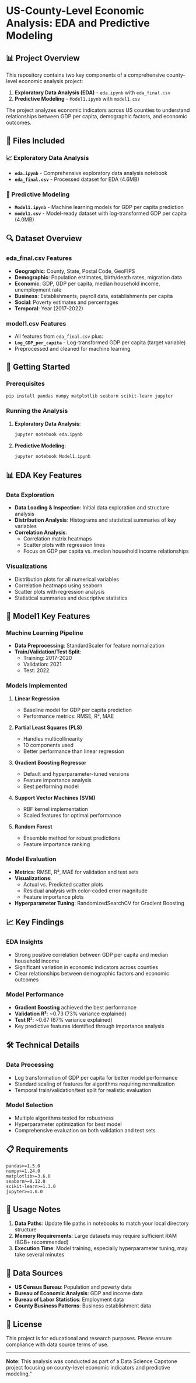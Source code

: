 # US-County-Level Economic Analysis: EDA and Predictive Modeling

## 📊 Project Overview

This repository contains two key components of a comprehensive county-level economic analysis project:

1. **Exploratory Data Analysis (EDA)** - `eda.ipynb` with `eda_final.csv`
2. **Predictive Modeling** - `Model1.ipynb` with `model1.csv`

The project analyzes economic indicators across US counties to understand relationships between GDP per capita, demographic factors, and economic outcomes.

## 📁 Files Included

### 📈 Exploratory Data Analysis
- **`eda.ipynb`** - Comprehensive exploratory data analysis notebook
- **`eda_final.csv`** - Processed dataset for EDA (4.6MB)

### 🤖 Predictive Modeling  
- **`Model1.ipynb`** - Machine learning models for GDP per capita prediction
- **`model1.csv`** - Model-ready dataset with log-transformed GDP per capita (4.0MB)

## 🔍 Dataset Overview

### eda_final.csv Features
- **Geographic**: County, State, Postal Code, GeoFIPS
- **Demographic**: Population estimates, birth/death rates, migration data
- **Economic**: GDP, GDP per capita, median household income, unemployment rate
- **Business**: Establishments, payroll data, establishments per capita
- **Social**: Poverty estimates and percentages
- **Temporal**: Year (2017-2022)

### model1.csv Features
- All features from `eda_final.csv` plus:
- **`Log_GDP_per_capita`** - Log-transformed GDP per capita (target variable)
- Preprocessed and cleaned for machine learning

## 🚀 Getting Started

### Prerequisites
```bash
pip install pandas numpy matplotlib seaborn scikit-learn jupyter
```

### Running the Analysis

1. **Exploratory Data Analysis**:
   ```bash
   jupyter notebook eda.ipynb
   ```

2. **Predictive Modeling**:
   ```bash
   jupyter notebook Model1.ipynb
   ```

## 📊 EDA Key Features

### Data Exploration
- **Data Loading & Inspection**: Initial data exploration and structure analysis
- **Distribution Analysis**: Histograms and statistical summaries of key variables
- **Correlation Analysis**: 
  - Correlation matrix heatmaps
  - Scatter plots with regression lines
  - Focus on GDP per capita vs. median household income relationships

### Visualizations
- Distribution plots for all numerical variables
- Correlation heatmaps using seaborn
- Scatter plots with regression analysis
- Statistical summaries and descriptive statistics

## 🤖 Model1 Key Features

### Machine Learning Pipeline
- **Data Preprocessing**: StandardScaler for feature normalization
- **Train/Validation/Test Split**: 
  - Training: 2017-2020
  - Validation: 2021
  - Test: 2022

### Models Implemented
1. **Linear Regression**
   - Baseline model for GDP per capita prediction
   - Performance metrics: RMSE, R², MAE

2. **Partial Least Squares (PLS)**
   - Handles multicollinearity
   - 10 components used
   - Better performance than linear regression

3. **Gradient Boosting Regressor**
   - Default and hyperparameter-tuned versions
   - Feature importance analysis
   - Best performing model

4. **Support Vector Machines (SVM)**
   - RBF kernel implementation
   - Scaled features for optimal performance

5. **Random Forest**
   - Ensemble method for robust predictions
   - Feature importance ranking

### Model Evaluation
- **Metrics**: RMSE, R², MAE for validation and test sets
- **Visualizations**: 
  - Actual vs. Predicted scatter plots
  - Residual analysis with color-coded error magnitude
  - Feature importance plots
- **Hyperparameter Tuning**: RandomizedSearchCV for Gradient Boosting

## 📈 Key Findings

### EDA Insights
- Strong positive correlation between GDP per capita and median household income
- Significant variation in economic indicators across counties
- Clear relationships between demographic factors and economic outcomes

### Model Performance
- **Gradient Boosting** achieved the best performance
- **Validation R²**: ~0.73 (73% variance explained)
- **Test R²**: ~0.67 (67% variance explained)
- Key predictive features identified through importance analysis

## 🛠️ Technical Details

### Data Processing
- Log transformation of GDP per capita for better model performance
- Standard scaling of features for algorithms requiring normalization
- Temporal train/validation/test split for realistic evaluation

### Model Selection
- Multiple algorithms tested for robustness
- Hyperparameter optimization for best model
- Comprehensive evaluation on both validation and test sets

## 📋 Requirements

```
pandas>=1.5.0
numpy>=1.24.0
matplotlib>=3.6.0
seaborn>=0.12.0
scikit-learn>=1.3.0
jupyter>=1.0.0
```

## 📝 Usage Notes

1. **Data Paths**: Update file paths in notebooks to match your local directory structure
2. **Memory Requirements**: Large datasets may require sufficient RAM (8GB+ recommended)
3. **Execution Time**: Model training, especially hyperparameter tuning, may take several minutes

## 🔗 Data Sources

- **US Census Bureau**: Population and poverty data
- **Bureau of Economic Analysis**: GDP and income data  
- **Bureau of Labor Statistics**: Employment data
- **County Business Patterns**: Business establishment data

## 📄 License

This project is for educational and research purposes. Please ensure compliance with data source terms of use.

---

**Note**: This analysis was conducted as part of a Data Science Capstone project focusing on county-level economic indicators and predictive modeling."
